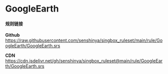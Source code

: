 # GoogleEarth

#### 规则链接

**Github**
https://raw.githubusercontent.com/senshinya/singbox_ruleset/main/rule/GoogleEarth/GoogleEarth.srs

**CDN**
https://cdn.jsdelivr.net/gh/senshinya/singbox_ruleset@main/rule/GoogleEarth/GoogleEarth.srs